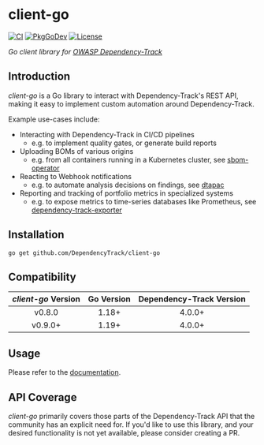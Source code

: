 # client-go

[![CI](https://github.com/DependencyTrack/client-go/actions/workflows/ci.yml/badge.svg)](https://github.com/DependencyTrack/client-go/actions/workflows/ci.yml)
[![PkgGoDev](https://pkg.go.dev/badge/github.com/DependencyTrack/client-go)](https://pkg.go.dev/github.com/DependencyTrack/client-go)
[![License](https://img.shields.io/badge/license-Apache%202.0-brightgreen.svg)](LICENSE)

*Go client library for [OWASP Dependency-Track](https://dependencytrack.org/)*

## Introduction

*client-go* is a Go library to interact with Dependency-Track's REST API, making it easy to implement
custom automation around Dependency-Track.

Example use-cases include:

* Interacting with Dependency-Track in CI/CD pipelines
  * e.g. to implement quality gates, or generate build reports
* Uploading BOMs of various origins
  * e.g. from all containers running in a Kubernetes cluster, see [sbom-operator](https://github.com/ckotzbauer/sbom-operator)
* Reacting to Webhook notifications
  * e.g. to automate analysis decisions on findings, see [dtapac](https://github.com/nscuro/dtapac)
* Reporting and tracking of portfolio metrics in specialized systems
  * e.g. to expose metrics to time-series databases like Prometheus, see [dependency-track-exporter](https://github.com/jetstack/dependency-track-exporter)

## Installation

```
go get github.com/DependencyTrack/client-go
```

## Compatibility

| *client-go* Version | Go Version | Dependency-Track Version |
| :-----------------: | :--------: | :----------------------: |
|       v0.8.0        |   1.18+    |          4.0.0+          |
|       v0.9.0+       |   1.19+    |          4.0.0+          |

## Usage

Please refer to the [documentation](https://pkg.go.dev/github.com/DependencyTrack/client-go).

## API Coverage

*client-go* primarily covers those parts of the Dependency-Track API that the community has an explicit need for.
If you'd like to use this library, and your desired functionality is not yet available, please consider creating a PR.
